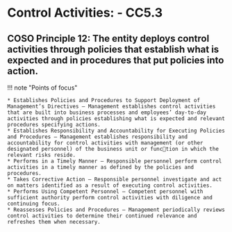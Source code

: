 #  Control Activities: - CC5.3

## COSO Principle 12: The entity deploys control activities through policies that establish what is expected and in procedures that put policies into action.

!!! note "Points of focus"

    * Establishes Policies and Procedures to Support Deployment of Management’s Directives — Management establishes control activities that are built into business processes and employees’ day-to-day activities through policies establishing what is expected and relevant procedures specifying actions.
    * Establishes Responsibility and Accountability for Executing Policies and Procedures — Management establishes responsibility and accountability for control activities with management (or other designated personnel) of the business unit or function in which the relevant risks reside.
    * Performs in a Timely Manner — Responsible personnel perform control activities in a timely manner as defined by the policies and procedures.
    * Takes Corrective Action — Responsible personnel investigate and act on matters identified as a result of executing control activities.
    * Performs Using Competent Personnel — Competent personnel with sufficient authority perform control activities with diligence and continuing focus.
    * Reassesses Policies and Procedures — Management periodically reviews control activities to determine their continued relevance and refreshes them when necessary.
